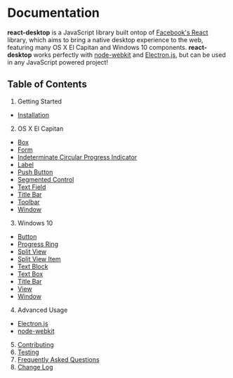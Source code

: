 # Documentation

**react-desktop** is a JavaScript library built ontop of [Facebook's React](https://facebook.github.io/react/) library, 
which aims to bring a native desktop experience to the web, featuring many OS X El Capitan and Windows 10 components. 
**react-desktop** works perfectly with [node-webkit](http://nwjs.io) and [Electron.js](http://electron.atom.io), but 
can be used in any JavaScript powered project!

## Table of Contents

1. Getting Started
  * [Installation](/docs/getting-started/installation.md)
2. OS X El Capitan
  * [Box](/docs/os-x/box.md) 
  * [Form](/docs/os-x/form.md)
  * [Indeterminate Circular Progress Indicator](/docs/os-x/indeterminate-circular-progress-indicator.md)
  * [Label](/docs/os-x/label.md)
  * [Push Button](/docs/os-x/push-button.md)
  * [Segmented Control](/docs/os-x/segmented-control.md)
  * [Text Field](/docs/os-x/text-field.md)
  * [Title Bar](/docs/os-x/title-bar.md)
  * [Toolbar](/docs/os-x/toolbar.md)
  * [Window](/docs/os-x/window.md)
3. Windows 10
  * [Button](/docs/windows/button.md)
  * [Progress Ring](/docs/windows/progress-ring.md)
  * [Split View](/docs/windows/split-view.md)
  * [Split View Item](/docs/windows/split-view-item.md)
  * [Text Block](/docs/windows/text-block.md)
  * [Text Box](/docs/windows/text-box.md)
  * [Title Bar](/docs/windows/title-bar.md)
  * [View](/docs/windows/view.md)
  * [Window](/docs/windows/window.md)
4. Advanced Usage
 * [Electron.js](/docs/advanced-usage/electron-js.md)
 * [node-webkit](/docs/advanced-usage/node-webkit.md)
5. [Contributing](/CONTRIBUTING.md)
6. [Testing](/docs/testing.md)
7. [Frequently Asked Questions](/docs/faq.md)
8. [Change Log](/CHANGELOG.md)
